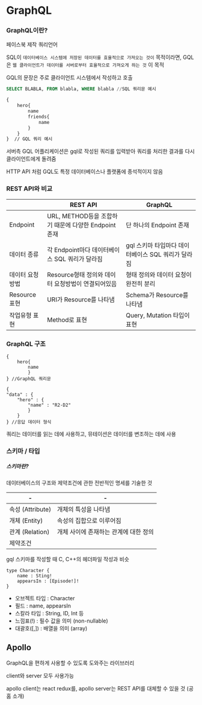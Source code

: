 # GraphQL

### GraphQL이란?

페이스북 제작 쿼리언어

SQL이 `데이터베이스 시스템에 저장된 데이터를 효율적으로 가져오는 것이` 목적이라면, 
GQL은 `웹 클라이언트가 데이터를 서버로부터 효율적으로 가져오게 하는 것` 이 목적

GQL의 문장은 주로 클라이언트 시스템에서 작성하고 호출

```sql
SELECT BLABLA, FROM blabla, WHERE blabla //SQL 쿼리문 예시
```

```graphQL
{
	hero{
		name
		friends{
			name
		}
	}
}  // GQL 쿼리 예시
```



서버측 GQL 어플리케이션은 gql로 작성된 쿼리를 입력받아 쿼리를 처리한 결과를 다시 클라이언트에게 돌려줌

HTTP API 처럼 GQL도 특정 데이터베이스나 플랫폼에 종석적이지 않음



### REST API와 비교



|                 | REST API                                             | GraphQL                                            |
| --------------- | ---------------------------------------------------- | -------------------------------------------------- |
| Endpoint        | URL, METHOD등을 조합하기 때문에 다양한 Endpoint 존재 | 단 하나의 Endpoint 존재                            |
| 데이터 종류     | 각 Endpoint마다 데이터베이스 SQL 쿼리가 달라짐       | gql 스키마 타입마다 데이터베이스 SQL 쿼리가 달라짐 |
| 데이터 요청방법 | Resource형태 정의와 데이터 요청방법이 연결되어있음   | 형태 정의와 데이터 요청이 완전히 분리              |
| Resource 표현   | URI가 Resource를 나타냄                              | Schema가 Resource를 나타냄                         |
| 작업유형 표현   | Method로 표현                                        | Query, Mutation 타입이 표현                        |

### GraphQL 구조

```
{
	hero{
		name
		}
} //GraphQL 쿼리문
```

```
{
"data" : {
	"hero" : {
		"name" : "R2-D2"
		}
	}
} //응답 데이터 형식
```

쿼리는 데이터를 읽는 데에 사용하고, 뮤테이션은 데이터를 변조하는 데에 사용

### 스키마 / 타입

##### 스키마란?

데이터베이스의 구조와 제약조건에 관한 전반적인 명세를 기술한 것

| -                | -                                     |
| ---------------- | ------------------------------------- |
| 속성 (Attribute) | 개체의 특성을 나타냄                  |
| 개체 (Entity)    | 속성의 집합으로 이루어짐              |
| 관계 (Relation)  | 개체 사이에 존재하는 관계에 대한 정의 |
| 제약조건         |                                       |

gql 스키마를 작성할 때 C, C++의 헤더파일 작성과 비슷

```
type Character {
	name : Sting!
	appearsIn : [Episode!]!
}
```

- 오브젝트 타입 : Character
- 필드 : name, appearsIn
- 스칼라 타입 : String, ID, Int 등
- 느낌표(!) : 필수 값을 의미 (non-nullable)
- 대괄호([,]) : 배열을 의미 (array)

## Apollo

GraphQL을 편하게 사용할 수 있도록 도와주는 라이브러리

client와 server 모두 사용가능

apollo client는 react redux를, apollo server는 REST API를 대체할 수 있을 것 (공홈 소개)
